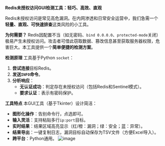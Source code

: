 **Redis未授权访问GUI检测工具：轻巧、高效、直观**

Redis未授权访问是常见高危漏洞。在内网渗透和日常安全运营中，我们急需一个**轻量、直观、可快速排查**这类风险的小工具。

**为何需要？**
Redis因配置不当（如无密码、`bind 0.0.0.0`、`protected-mode`关闭）极易产生未授权访问。攻击者可借此窃取数据、篡改信息甚至获取服务器权限，危害巨大。本工具提供一个**简单便捷的检测方案**。

**检测原理**
工具基于Python `socket`：
1.  **尝试连接**目标Redis。
2.  **发送`INFO`命令**。
3.  **分析响应**：
    *   **无认证成功**：判定存在未授权访问（包括Redis和Sentinel模式）。
    *   **要求认证**：表示有密码保护。

**工具特点**
本GUI工具（基于Tkinter）设计简洁：
*   **图形化操作**：告别命令行，点选即可。
*   **输入灵活**：支持粘贴多行`ip:port`目标。
*   **实时结果**：结果区域高亮显示（红/橙：漏洞；绿：安全；蓝：异常）。
*   **结果导出**：一键复制日志，漏洞目标自动保存为TSV文件（方便Excel导入）。
*   **跨平台**：Python通用。
![image](https://favorably-7690.oss-cn-beijing.aliyuncs.com/%E8%87%AA%E5%8A%A8%E5%8C%96%E5%B7%A5%E5%85%B7/image-20250516101654303.png)
